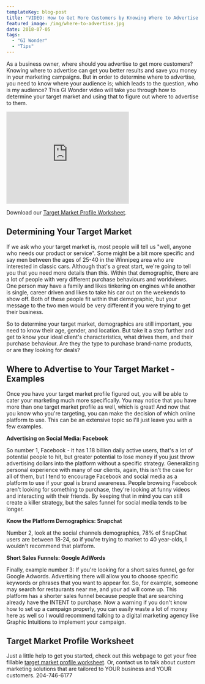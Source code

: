 ```yaml
---
templateKey: blog-post
title: "VIDEO: How to Get More Customers by Knowing Where to Advertise your Business"
featured_image: /img/where-to-advertise.jpg
date: 2018-07-05
tags:
  - "GI Wonder"
  - "Tips"
---
```


As a business owner, where should you advertise to get more customers? Knowing where to advertise can get you better results and save you money in your marketing campaigns. But in order to determine where to advertise, you need to know where your audience is; which leads to the question, who is my audience? This GI Wonder video will take you through how to determine your target market and using that to figure out where to advertise to them.

<iframe src="https://www.youtube.com/embed/KW970VdEF2U?modestbranding=1&rel=0" width="320" height="240" frameborder="0" allowfullscreen="allowfullscreen"></iframe>

Download our [Target Market Profile Worksheet](https://targetmarket.graphicintuitions.com/).

## Determining Your Target Market

If we ask who your target market is, most people will tell us "well, anyone who needs our product or service". Some might be a bit more specific and say men between the ages of 25-40 in the Winnipeg area who are interested in classic cars. Although that's a great start, we're going to tell you that you need more details than this. Within that demographic, there are a lot of people with very different purchase behaviours and worldviews. One person may have a family and likes tinkering on engines while another is single, career driven and likes to take his car out on the weekends to show off. Both of these people fit within that demographic, but your message to the two men would be very different if you were trying to get their business.

So to determine your target market, demographics are still important, you need to know their age, gender, and location. But take it a step further and get to know your ideal client's characteristics, what drives them, and their purchase behaviour. Are they the type to purchase brand-name products, or are they looking for deals?

## Where to Advertise to Your Target Market - Examples

Once you have your target market profile figured out, you will be able to cater your marketing much more specifically. You may notice that you have more than one target market profile as well, which is great! And now that you know who you're targeting, you can make the decision of which online platform to use. This can be an extensive topic so I'll just leave you with a few examples.

**Advertising on Social Media: Facebook**

So number 1, Facebook - it has 1.18 billion daily active users, that's a lot of potential people to hit, but greater potential to lose money if you just throw advertising dollars into the platform without a specific strategy. Generalizing personal experience with many of our clients, again, this isn't the case for all of them, but I tend to encourage Facebook and social media as a platform to use if your goal is brand awareness. People browsing Facebook aren't looking for something to purchase, they're looking at funny videos and interacting with their friends. By keeping that in mind you can still create a killer strategy, but the sales funnel for social media tends to be longer.

**Know the Platform Demographics: Snapchat**

Number 2, look at the social channels demographics, 78% of SnapChat users are between 18-24, so if you're trying to market to 40 year-olds, I wouldn't recommend that platform.

**Short Sales Funnels: Google AdWords**

Finally, example number 3: If you're looking for a short sales funnel, go for Google Adwords. Advertising there will allow you to choose specific keywords or phrases that you want to appear for. So, for example, someone may search for restaurants near me, and your ad will come up. This platform has a shorter sales funnel because people that are searching already have the INTENT to purchase. Now a warning if you don't know how to set up a campaign properly, you can easily waste a lot of money here as well so I would recommend talking to a digital marketing agency like Graphic Intuitions to implement your campaign.

## Target Market Profile Worksheet

Just a little help to get you started, check out this webpage to get your free fillable [target market profile worksheet](https://targetmarket.graphicintuitions.com/). Or, contact us to talk about custom marketing solutions that are tailored to YOUR business and YOUR customers. 204-746-6177

&nbsp;

&nbsp;
